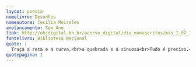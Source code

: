 ```yaml
---
layout: poesia
nomelivro: Desenhos
nomeautora: Cecília Meireles
anolancamento: Sem Ano
link: http://objdigital.bn.br/acervo_digital/div_manuscritos/mss_I_07_12_033A_n17/mss_I_07_12_033A_n17.pdf
fontelivro: Biblioteca Nacional
quote: |
  Traça a reta e a curva,<br>a quebrada e a sinuosa<br>Tudo é preciso.<br>De tudo viverás.
quotepagina: 1
---
```

